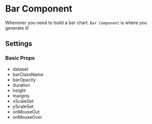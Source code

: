 # Bar Component

Whenever you need to build a bar chart. `Bar Component` is where you generate it!

## Settings

### Basic Props

- dataset
- barClassName
- barOpacity
- duration
- height
- margins
- xScaleSet
- yScaleSet
- onMouseOut
- onMouseOver
